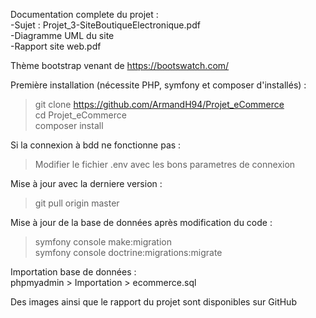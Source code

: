 Documentation complete du projet :  
-Sujet : Projet_3-SiteBoutiqueElectronique.pdf  
-Diagramme UML du site  
-Rapport site web.pdf

Thème bootstrap venant de https://bootswatch.com/

Première installation (nécessite PHP, symfony et composer d'installés) :  
> git clone https://github.com/ArmandH94/Projet_eCommerce  
> cd Projet_eCommerce  
> composer install  

Si la connexion à bdd ne fonctionne pas :  
>Modifier le fichier .env avec les bons parametres de connexion

Mise à jour avec la derniere version :  
> git pull origin master

Mise à jour de la base de données après modification du code :  
> symfony console make:migration  
> symfony console doctrine:migrations:migrate

Importation base de données :  
phpmyadmin > Importation > ecommerce.sql  

Des images ainsi que le rapport du projet sont disponibles sur GitHub

